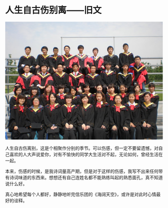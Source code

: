 # 人生自古伤别离——旧文 #

![](./illustration/人生自古伤别离.jpg)

人生自古伤离别，这是个相聚作分别的季节。可以伤感，但一定不要留遗憾，对自己喜欢的人大声说爱你，对有不愉快的同学大生活对不起，无论如何，曾经生活在一起。

本来，伤感的时候，是我诗词量高产期，但是对于这样的伤感，我写不出来任何带有诗词味道的东西来。想想还有自己连姓名都不能熟练叫起的熟悉面孔，真不知道说什么好。

真心地希望每个人都好，静静地听完信乐团的《海阔天空》，或许是对此时心情最好的诠释。